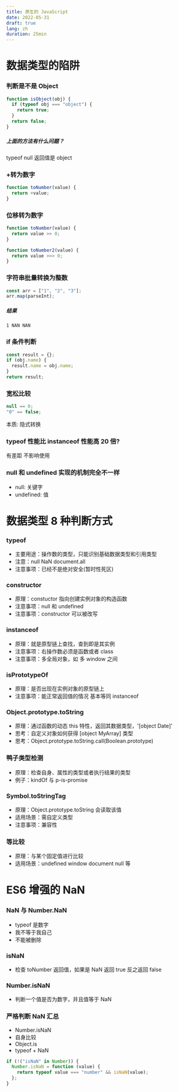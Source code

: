 ```yaml
---
title: 原生的 JavaScript
date: 2022-05-31
draft: true
lang: zh
duration: 25min
---
```


# 数据类型的陷阱

### 判断是不是 Object

```js
function isObject(obj) {
  if (typeof obj === "object") {
    return true;
  }
  return false;
}
```

##### 上面的方法有什么问题？

typeof null 返回值是 object

### +转为数字

```js
function toNumber(value) {
  return +value;
}
```

### 位移转为数字

```js
function toNumber(value) {
  return value >> 0;
}

function toNumber2(value) {
  return value >>> 0;
}
```

### 字符串批量转换为整数

```js
const arr = ["1", "2", "3"];
arr.map(parseInt);
```

##### 结果

`1 NAN NAN`

### if 条件判断

```js
const result = {};
if (obj.name) {
  result.name = obj.name;
}
return result;
```

### 宽松比较

```js
null == 0;
"0" == false;
```

本质: 隐式转换

### typeof 性能比 instanceof 性能高 20 倍?

有差距 不影响使用

### null 和 undefined 实现的机制完全不一样

- null: 关键字
- undefined: 值

# 数据类型 8 种判断方式

### typeof

- 主要用途：操作数的类型，只能识别基础数据类型和引用类型
- 注意：null NaN document.all
- 注意事项：已经不是绝对安全(暂时性死区)

### constructor

- 原理：constuctor 指向创建实例对象的构造函数
- 注意事项：null 和 undefined
- 注意事项：constructor 可以被改写

### instanceof

- 原理：就是原型链上查找，查到即是其实例
- 注意事项：右操作数必须是函数或者 class
- 注意事项：多全局对象，如 多 window 之间

### isPrototypeOf

- 原理：是否出现在实例对象的原型链上
- 注意事项：能正常返回值的情况 基本等同 instanceof

### Object.prototype.toString

- 原理：通过函数的动态 this 特性，返回其数据类型，'[object Date]'
- 思考：自定义对象如何获得 [object MyArray] 类型
- 思考：Object.prototype.toString.call(Boolean.prototype)

### 鸭子类型检测

- 原理：检查自身、属性的类型或者执行结果的类型
- 例子：kindOf 与 p-is-promise

### Symbol.toStringTag

- 原理：Object.prototype.toString 会读取该值
- 适用场景：需自定义类型
- 注意事项：兼容性

### 等比较

- 原理：与某个固定值进行比较
- 适用场景：undefined window document null 等

# ES6 增强的 NaN

### NaN 与 Number.NaN

- typeof 是数字
- 我不等于我自己
- 不能被删除

### isNaN

- 检查 toNumber 返回值，如果是 NaN 返回 true 反之返回 false

### Number.isNaN

- 判断一个值是否为数字，并且值等于 NaN

### 严格判断 NaN 汇总

- Number.isNaN
- 自身比较
- Object.is
- typeof + NaN

```js
if (!("isNaN" in Number)) {
  Number.isNaN = function (value) {
    return typeof value === "number" && isNaN(value);
  };
}
```
